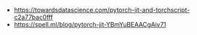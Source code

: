 - https://towardsdatascience.com/pytorch-jit-and-torchscript-c2a77bac0fff
- https://spell.ml/blog/pytorch-jit-YBmYuBEAACgAiv71
